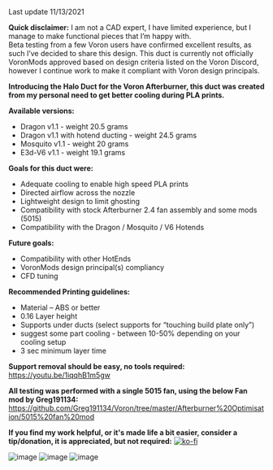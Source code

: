 Last update 11/13/2021

**Quick disclaimer:**
I am not a CAD expert, I have limited experience, but I manage to make functional pieces that I’m happy with.  
Beta testing from a few Voron users have confirmed excellent results, as such I’ve decided to share this design.
This duct is currently not officially VoronMods approved based on design criteria listed on the Voron Discord, however I continue work to make it compliant with Voron design principals.

**Introducing the Halo Duct for the Voron Afterburner, this duct was created from my personal need to get better cooling during PLA prints.**  

**Available versions:**
- Dragon v1.1 - weight 20.5 grams
- Dragon v1.1 with hotend ducting - weight 24.5 grams
- Mosquito v1.1 - weight 20 grams 
- E3d-V6 v1.1 - weight 19.1 grams 

**Goals for this duct were:**
- Adequate cooling to enable high speed PLA prints
- Directed airflow across the nozzle
- Lightweight design to limit ghosting
- Compatibility with stock Afterburner 2.4 fan assembly and some mods (5015)
- Compatibility with the Dragon / Mosquito / V6 Hotends

**Future goals:**
- Compatibility with other HotEnds
- VoronMods design principal(s) compliancy
- CFD tuning

**Recommended Printing guidelines:**
- Material – ABS or better
-	0.16 Layer height
-	Supports under ducts (select supports for “touching build plate only”)
-	suggest some part cooling - between 10-50% depending on your cooling setup
-	3 sec minimum layer time

**Support removal should be easy, no tools required:**
https://youtu.be/1iqqhB1m5gw

**All testing was performed with a single 5015 fan, using the below Fan mod by Greg191134:**
https://github.com/Greg191134/Voron/tree/master/Afterburner%20Optimisation/5015%20fan%20mod

**If you find my work helpful, or it's made life a bit easier, consider a tip/donation, it is appreciated, but not required:**
[![ko-fi](https://ko-fi.com/img/githubbutton_sm.svg)](https://ko-fi.com/M4M16Z71N)

![image](https://user-images.githubusercontent.com/29336466/141665290-9305b9b9-3613-4a4c-8d33-df23791a788e.png)
![image](https://user-images.githubusercontent.com/29336466/141665379-9ffb7552-7a9c-4446-b902-9fad9dca812f.png)
![image](https://user-images.githubusercontent.com/29336466/140539675-172aca87-3180-4f20-8b26-9d6929819513.png)


